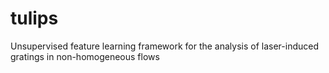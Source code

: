 # tulips
 Unsupervised feature learning framework for the analysis of laser-induced gratings in non-homogeneous flows

